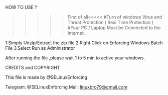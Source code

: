 HOW TO USE ?

>>>>>First of all<<<<<
#Turn of windows Virus and Threat Protection ( Real Time Protection )
#Your PC / Laptop Must be Connected to the Internet.

1.Simply Unzip/Extract the zip file
2.Right Click on Enforcing Windows Batch File
3.Select Run as Administrator

After running the file ,please wait 1 to 5 min to active your windows.



CREDITS and COPYRIGHT

This file is made by @SELinuxEnforcing

Telegram: @SELinuxEnforcing
Mail: linuxbro79@gmail.com

